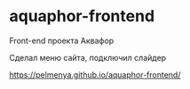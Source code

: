 # aquaphor-frontend
Front-end проекта Аквафор

Сделал меню сайта, подключил слайдер

https://pelmenya.github.io/aquaphor-frontend/
